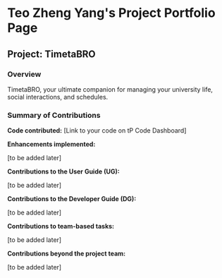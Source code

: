 # Teo Zheng Yang's Project Portfolio Page

## Project: TimetaBRO

### Overview

TimetaBRO, your ultimate companion for managing your university life, social interactions, and schedules.

### Summary of Contributions

**Code contributed:** [Link to your code on tP Code Dashboard]

**Enhancements implemented:**

[to be added later]

**Contributions to the User Guide (UG):**

[to be added later]

**Contributions to the Developer Guide (DG):**

[to be added later]

**Contributions to team-based tasks:**

[to be added later]

**Contributions beyond the project team:**

[to be added later]
